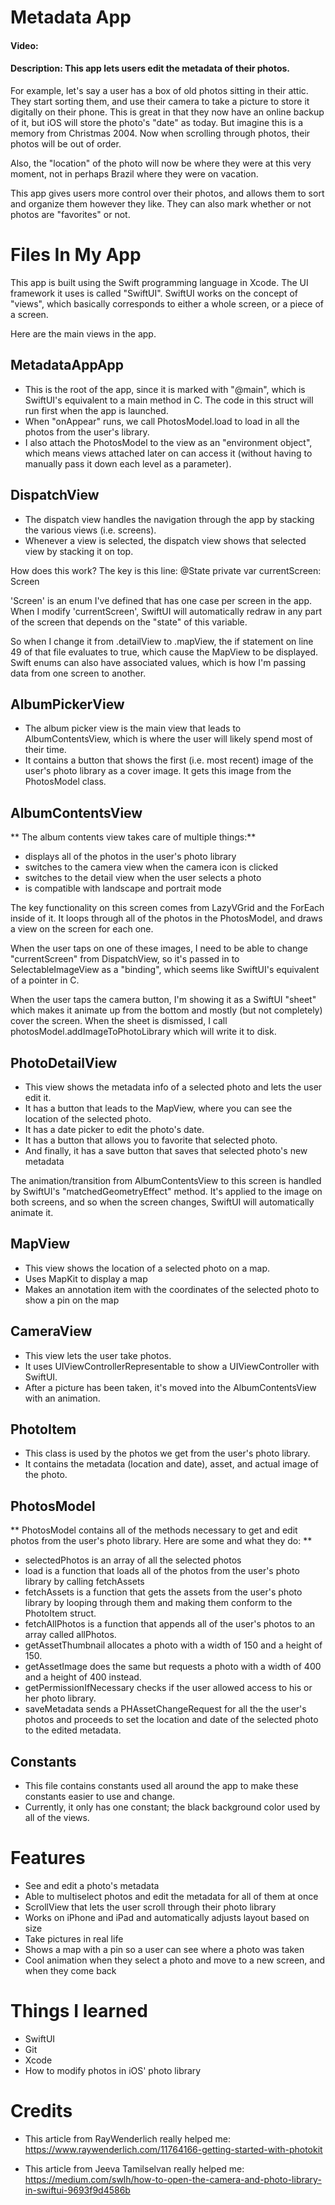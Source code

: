 # Metadata App
#### Video: 
#### Description: This app lets users edit the metadata of their photos. 

For example, let's say a user has a box of old photos sitting in their attic. They start sorting them, and use their camera to take a picture to store it digitally on their phone. This is great in that they now have an online backup of it, but iOS will store the photo's "date" as today. But imagine this is a memory from Christmas 2004. Now when scrolling through photos, their photos will be out of order.

Also, the "location" of the photo will now be where they were at this very moment, not in perhaps Brazil where they were on vacation.

This app gives users more control over their photos, and allows them to sort and organize them however they like. They can also mark whether or not photos are "favorites" or not.

# Files In My App
This app is built using the Swift programming language in Xcode. The UI framework it uses is called "SwiftUI". SwiftUI works on the concept of "views", which basically corresponds to either a whole screen, or a piece of a screen.

Here are the main views in the app.

## MetadataAppApp
- This is the root of the app, since it is marked with "@main", which is SwiftUI's equivalent to a main method in C. The code in this struct will run first when the app is launched.
- When "onAppear" runs, we call PhotosModel.load to load in all the photos from the user's library.
- I also attach the PhotosModel to the view as an "environment object", which means views attached later on can access it (without having to manually pass it down each level as a parameter).

## DispatchView
- The dispatch view handles the navigation through the app by stacking the various views (i.e. screens). 
- Whenever a view is selected, the dispatch view shows that selected view by stacking it on top.

How does this work? The key is this line:
    @State private var currentScreen: Screen
    
'Screen' is an enum I've defined that has one case per screen in the app. When I modify 'currentScreen', SwiftUI will automatically redraw in any part of the screen that depends on the "state" of this variable. 

So when I change it from .detailView to .mapView, the if statement on line 49 of that file evaluates to true, which cause the MapView to be displayed. Swift enums can also have associated values, which is how I'm passing data from one screen to another. 

## AlbumPickerView
- The album picker view is the main view that leads to AlbumContentsView, which is where the user will likely spend most of their time. 
- It contains a button that shows the first (i.e. most recent) image of the user's photo library as a cover image. It gets this image from the PhotosModel class.

## AlbumContentsView
** The album contents view takes care of multiple things:**
- displays all of the photos in the user's photo library
- switches to the camera view when the camera icon is clicked
- switches to the detail view when the user selects a photo
- is compatible with landscape and portrait mode

The key functionality on this screen comes from LazyVGrid and the ForEach inside of it. It loops through all of the photos in the PhotosModel, and draws a view on the screen for each one.

When the user taps on one of these images, I need to be able to change "currentScreen" from DispatchView, so it's passed in to SelectableImageView as a "binding", which seems like SwiftUI's equivalent of a pointer in C.

When the user taps the camera button, I'm showing it as a SwiftUI "sheet" which makes it animate up from the bottom and mostly (but not completely) cover the screen. When the sheet is dismissed, I call photosModel.addImageToPhotoLibrary which will write it to disk.

## PhotoDetailView
- This view shows the metadata info of a selected photo and lets the user edit it. 
- It has a button that leads to the MapView, where you can see the location of the selected photo. 
- It has a date picker to edit the photo's date.
- It has a button that allows you to favorite that selected photo.
- And finally, it has a save button that saves that selected photo's new metadata

The animation/transition from AlbumContentsView to this screen is handled by SwiftUI's "matchedGeometryEffect" method. It's applied to the image on both screens, and so when the screen changes, SwiftUI will automatically animate it.

## MapView
- This view shows the location of a selected photo on a map.
- Uses MapKit to display a map
- Makes an annotation item with the coordinates of the selected photo to show a pin on the map 

## CameraView
- This view lets the user take photos.
- It uses UIViewControllerRepresentable to show a UIViewController with SwiftUI.
- After a picture has been taken, it's moved into the AlbumContentsView with an animation. 

## PhotoItem
- This class is used by the photos we get from the user's photo library. 
- It contains the metadata (location and date), asset, and actual image of the photo.

## PhotosModel
** PhotosModel contains all of the methods necessary to get and edit photos from the user's photo library. Here are some and what they do: **
- selectedPhotos is an array of all the selected photos 
- load is a function that loads all of the photos from the user's photo library by calling fetchAssets
- fetchAssets is a function that gets the assets from the user's photo library by looping through them and making them conform to the PhotoItem struct.
- fetchAllPhotos is a function that appends all of the user's photos to an array called allPhotos.
- getAssetThumbnail allocates a photo with a width of 150 and a height of 150.
- getAssetImage does the same but requests a photo with a width of 400 and a height of 400 instead.
- getPermissionIfNecessary checks if the user allowed access to his or her photo library.
- saveMetadata sends a PHAssetChangeRequest for all the the user's photos and proceeds to set the location and date of the selected photo to the edited metadata.


## Constants
- This file contains constants used all around the app to make these constants easier to use and change.
- Currently, it only has one constant; the black background color used by all of the views. 

# Features
- See and edit a photo's metadata
- Able to multiselect photos and edit the metadata for all of them at once
- ScrollView that lets the user scroll through their photo library
- Works on iPhone and iPad and automatically adjusts layout based on size
- Take pictures in real life
- Shows a map with a pin so a user can see where a photo was taken
- Cool animation when they select a photo and move to a new screen, and when they come back

# Things I learned
- SwiftUI
- Git
- Xcode
- How to modify photos in iOS' photo library

# Credits
- This article from RayWenderlich really helped me:
https://www.raywenderlich.com/11764166-getting-started-with-photokit

- This article from Jeeva Tamilselvan really helped me:
https://medium.com/swlh/how-to-open-the-camera-and-photo-library-in-swiftui-9693f9d4586b
